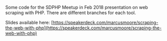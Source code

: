 Some code for the SDPHP Meetup in Feb 2018 presentation on web scraping with PHP. There are different branches for each tool.

Slides available here: [https://speakerdeck.com/marcusmoore/scraping-the-web-with-php](https://speakerdeck.com/marcusmoore/scraping-the-web-with-php)
